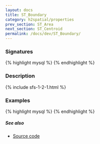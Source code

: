 ```yaml
---
layout: docs
title: ST_Boundary
category: h2spatial/properties
prev_section: ST_Area
next_section: ST_Centroid
permalink: /docs/dev/ST_Boundary/
---
```


### Signatures

{% highlight mysql %}
{% endhighlight %}

### Description



{% include sfs-1-2-1.html %}

### Examples

{% highlight mysql %}
{% endhighlight %}

##### See also

* [Source code](https://github.com/irstv/H2GIS/blob/master/h2spatial/src/main/java/org/h2gis/h2spatial/internal/function/spatial/properties/ST_Boundary.java)
